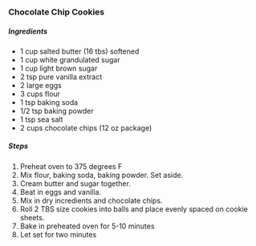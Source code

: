### Chocolate Chip Cookies
##### Ingredients
- 1 cup salted butter (16 tbs) softened
- 1 cup white grandulated sugar
- 1 cup light brown sugar
- 2 tsp pure vanilla extract
- 2 large eggs
- 3 cups flour
- 1 tsp baking soda
- 1/2 tsp baking powder
- 1 tsp sea salt
- 2 cups chocolate chips (12 oz package)

##### Steps
1. Preheat oven to 375 degrees F
2. Mix flour, baking soda, baking powder. Set aside.
3. Cream butter and sugar together.
4. Beat in eggs and vanilla.
5. Mix in dry incredients and chocolate chips.
6. Roll 2 TBS size cookies into balls and place evenly spaced on cookie sheets.
7. Bake in preheated oven for 5-10 minutes
8. Let set for two minutes
